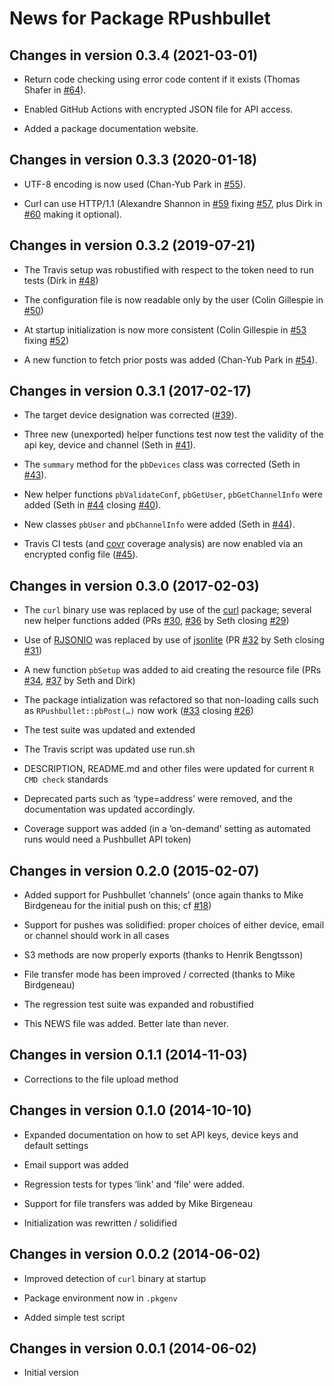 

# News for Package <span class="pkg">RPushbullet</span>

## Changes in version 0.3.4 (2021-03-01)

<ul>
<li>

Return code checking using error code content if it exists (Thomas
Shafer in
<a href="https://github.com/eddelbuettel/rpushbullet/pull/64">[#64](https://github.com/eddelbuettel/rpushbullet/issues/64)</a>).

</li>
<li>

Enabled GitHub Actions with encrypted JSON file for API access.

</li>
<li>

Added a package documentation website.

</li>
</ul>

## Changes in version 0.3.3 (2020-01-18)

<ul>
<li>

UTF-8 encoding is now used (Chan-Yub Park in
<a href="https://github.com/eddelbuettel/rpushbullet/pull/55">[#55](https://github.com/eddelbuettel/rpushbullet/issues/55)</a>).

</li>
<li>

Curl can use HTTP/1.1 (Alexandre Shannon in
<a href="https://github.com/eddelbuettel/rpushbullet/pull/59">[#59](https://github.com/eddelbuettel/rpushbullet/issues/59)</a>
fixing
<a href="https://github.com/eddelbuettel/rpushbullet/issues/57">[#57](https://github.com/eddelbuettel/rpushbullet/issues/57)</a>,
plus Dirk in
<a href="https://github.com/eddelbuettel/rpushbullet/pull/60">[#60](https://github.com/eddelbuettel/rpushbullet/issues/60)</a>
making it optional).

</li>
</ul>

## Changes in version 0.3.2 (2019-07-21)

<ul>
<li>

The Travis setup was robustified with respect to the token need to run
tests (Dirk in
<a href="https://github.com/eddelbuettel/rpushbullet/pull/48">[#48](https://github.com/eddelbuettel/rpushbullet/issues/48)</a>)

</li>
<li>

The configuration file is now readable only by the user (Colin Gillespie
in
<a href="https://github.com/eddelbuettel/rpushbullet/pull/50">[#50](https://github.com/eddelbuettel/rpushbullet/issues/50)</a>)

</li>
<li>

At startup initialization is now more consistent (Colin Gillespie in
<a href="https://github.com/eddelbuettel/rpushbullet/pull/53">[#53](https://github.com/eddelbuettel/rpushbullet/issues/53)</a>
fixing
<a href="https://github.com/eddelbuettel/rpushbullet/issues/52">[#52](https://github.com/eddelbuettel/rpushbullet/issues/52)</a>)

</li>
<li>

A new function to fetch prior posts was added (Chan-Yub Park in
<a href="https://github.com/eddelbuettel/rpushbullet/pull/54">[#54](https://github.com/eddelbuettel/rpushbullet/issues/54)</a>).

</li>
</ul>

## Changes in version 0.3.1 (2017-02-17)

<ul>
<li>

The target device designation was corrected
(<a href="https://github.com/eddelbuettel/rpushbullet/pull/39">[#39](https://github.com/eddelbuettel/rpushbullet/issues/39)</a>).

</li>
<li>

Three new (unexported) helper functions test now test the validity of
the api key, device and channel (Seth in
<a href="https://github.com/eddelbuettel/rpushbullet/pull/41">[#41](https://github.com/eddelbuettel/rpushbullet/issues/41)</a>).

</li>
<li>

The <code>summary</code> method for the <code>pbDevices</code> class was
corrected (Seth in
<a href="https://github.com/eddelbuettel/rpushbullet/pull/43">[#43](https://github.com/eddelbuettel/rpushbullet/issues/43)</a>).

</li>
<li>

New helper functions <code>pbValidateConf</code>,
<code>pbGetUser</code>, <code>pbGetChannelInfo</code> were added (Seth
in <a href="https://github.com/eddelbuettel/rpushbullet/pull/44">[#44](https://github.com/eddelbuettel/rpushbullet/issues/44)</a>
closing
<a href="https://github.com/eddelbuettel/rpushbullet/issues/40">[#40](https://github.com/eddelbuettel/rpushbullet/issues/40)</a>).

</li>
<li>

New classes <code>pbUser</code> and <code>pbChannelInfo</code> were
added (Seth in
<a href="https://github.com/eddelbuettel/rpushbullet/pull/44">[#44](https://github.com/eddelbuettel/rpushbullet/issues/44)</a>).

</li>
<li>

Travis CI tests (and
<a href="https://CRAN.R-project.org/package=covr"><span class="pkg">covr</span></a>
coverage analysis) are now enabled via an encrypted config file
(<a href="https://github.com/eddelbuettel/rpushbullet/pull/45">[#45](https://github.com/eddelbuettel/rpushbullet/issues/45)</a>).

</li>
</ul>

## Changes in version 0.3.0 (2017-02-03)

<ul>
<li>

The <code>curl</code> binary use was replaced by use of the
<a href="https://CRAN.R-project.org/package=curl"><span class="pkg">curl</span></a>
package; several new helper functions added (PRs
<a href="https://github.com/eddelbuettel/rpushbullet/pull/30">[#30](https://github.com/eddelbuettel/rpushbullet/issues/30)</a>,
<a href="https://github.com/eddelbuettel/rpushbullet/pull/36">[#36](https://github.com/eddelbuettel/rpushbullet/issues/36)</a> by
Seth closing
<a href="https://github.com/eddelbuettel/rpushbullet/issues/29">[#29](https://github.com/eddelbuettel/rpushbullet/issues/29)</a>)

</li>
<li>

Use of
<a href="https://CRAN.R-project.org/package=RJSONIO"><span class="pkg">RJSONIO</span></a>
was replaced by use of
<a href="https://CRAN.R-project.org/package=jsonlite"><span class="pkg">jsonlite</span></a>
(PR
<a href="https://github.com/eddelbuettel/rpushbullet/pull/32">[#32](https://github.com/eddelbuettel/rpushbullet/issues/32)</a> by
Seth closing
<a href="https://github.com/eddelbuettel/rpushbullet/issues/31">[#31](https://github.com/eddelbuettel/rpushbullet/issues/31)</a>)

</li>
<li>

A new function <code>pbSetup</code> was added to aid creating the
resource file (PRs
<a href="https://github.com/eddelbuettel/rpushbullet/pull/34">[#34](https://github.com/eddelbuettel/rpushbullet/issues/34)</a>,
<a href="https://github.com/eddelbuettel/rpushbullet/pull/37">[#37](https://github.com/eddelbuettel/rpushbullet/issues/37)</a> by
Seth and Dirk)

</li>
<li>

The package intialization was refactored so that non-loading calls such
as <code>RPushbullet::pbPost(…)</code> now work
(<a href="https://github.com/eddelbuettel/rpushbullet/pull/33">[#33](https://github.com/eddelbuettel/rpushbullet/issues/33)</a>
closing
<a href="https://github.com/eddelbuettel/rpushbullet/issues/26">[#26](https://github.com/eddelbuettel/rpushbullet/issues/26)</a>)

</li>
<li>

The test suite was updated and extended

</li>
<li>

The Travis script was updated use run.sh

</li>
<li>

DESCRIPTION, README.md and other files were updated for current <code>R
CMD check</code> standards

</li>
<li>

Deprecated parts such as ‘type=address’ were removed, and the
documentation was updated accordingly.

</li>
<li>

Coverage support was added (in a ‘on-demand’ setting as automated runs
would need a Pushbullet API token)

</li>
</ul>

## Changes in version 0.2.0 (2015-02-07)

<ul>
<li>

Added support for Pushbullet ‘channels’ (once again thanks to Mike
Birdgeneau for the initial push on this; cf
<a href="https://github.com/eddelbuettel/rpushbullet/issues/18">[#18](https://github.com/eddelbuettel/rpushbullet/issues/18)</a>)

</li>
<li>

Support for pushes was solidified: proper choices of either device,
email or channel should work in all cases

</li>
<li>

S3 methods are now properly exports (thanks to Henrik Bengtsson)

</li>
<li>

File transfer mode has been improved / corrected (thanks to Mike
Birdgeneau)

</li>
<li>

The regression test suite was expanded and robustified

</li>
<li>

This NEWS file was added. Better late than never.

</li>
</ul>

## Changes in version 0.1.1 (2014-11-03)

<ul>
<li>

Corrections to the file upload method

</li>
</ul>

## Changes in version 0.1.0 (2014-10-10)

<ul>
<li>

Expanded documentation on how to set API keys, device keys and default
settings

</li>
<li>

Email support was added

</li>
<li>

Regression tests for types ‘link’ and ‘file’ were added.

</li>
<li>

Support for file transfers was added by Mike Birgeneau

</li>
<li>

Initialization was rewritten / solidified

</li>
</ul>

## Changes in version 0.0.2 (2014-06-02)

<ul>
<li>

Improved detection of <code>curl</code> binary at startup

</li>
<li>

Package environment now in <code>.pkgenv</code>

</li>
<li>

Added simple test script

</li>
</ul>

## Changes in version 0.0.1 (2014-06-02)

<ul>
<li>

Initial version

</li>
</ul>